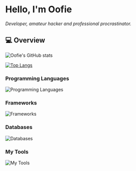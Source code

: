 # Hello, I'm Oofie

*Developer, amateur hacker and professional procrastinator.*

## :computer: Overview

![Oofie's GitHub stats](https://github-readme-stats.vercel.app/api?username=OofieTheDev&count_private=true&show_icons=true&theme=tokyonight)

[![Top Langs](https://github-readme-stats.vercel.app/api/top-langs/?username=OofieTheDev&theme=tokyonight)](https://github.com/OofieTheDev/github-readme-stats)

### Programming Languages
![Programming Languages](https://skillicons.dev/icons?i=c,cpp,py,js,nodejs,html,css,bash)

### Frameworks
![Frameworks](https://skillicons.dev/icons?i=sass,bootstrap,jquery,express,react)

### Databases
![Databases](https://skillicons.dev/icons?i=mysql,mongodb,firebase)

### My Tools
![My Tools](https://skillicons.dev/icons?i=linux,vscode)


